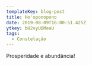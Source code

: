 ```yaml
---
templateKey: blog-post
title: Ho'oponopono
date: 2019-08-09T16:00:51.425Z
ytkey: bH2vyUOMeaU
tags:
  - Constelação
---
```

Prosperidade e abundância!
